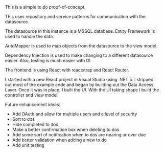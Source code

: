 ﻿This is a simple to do proof-of-concept.

This uses repository and service patterns for communication with the datasource.

The datasource in this instance is a MSSQL database. Entity Framework is used
to handle the data.

AutoMapper is used to map objects from the datasource to the view model.

Dependency Injection is used to make changing to a different datasource easier.
Also, testing is much easier with DI.

The frontend is using React with reactstrap and React Router.

I started with a new React project in Visual Studio using .NET 5. I stripped
out most of the example code and began by building out the Data Access Layer.
Once it was in place, I built the UI. With the UI taking shape I build the
controller and view model.

Future enhancement ideas:

- Add OAuth and allow for multiple users and a level of security
- Sort to dos
- Hide completed to dos
- Make a better confirmation box when deleting to dos
- Add some sort of notification when to dos are nearing or over due
- Add better validation when adding a new to do
- Add unit testing
